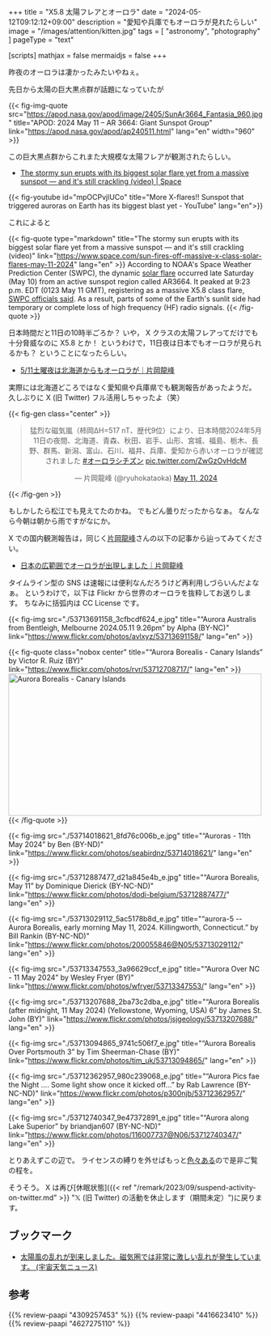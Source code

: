 +++
title = "X5.8 太陽フレアとオーロラ"
date =  "2024-05-12T09:12:12+09:00"
description = "愛知や兵庫でもオーロラが見れたらしい"
image = "/images/attention/kitten.jpg"
tags = [ "astronomy", "photography" ]
pageType = "text"

[scripts]
  mathjax = false
  mermaidjs = false
+++

昨夜のオーロラは凄かったみたいやねぇ。

先日から太陽の巨大黒点群が話題になっていたが

{{< fig-img-quote src="https://apod.nasa.gov/apod/image/2405/SunAr3664_Fantasia_960.jpg" title="APOD: 2024 May 11 – AR 3664: Giant Sunspot Group" link="https://apod.nasa.gov/apod/ap240511.html" lang="en" width="960" >}}

この巨大黒点群からこれまた大規模な太陽フレアが観測されたらしい。

- [The stormy sun erupts with its biggest solar flare yet from a massive sunspot — and it's still crackling (video) | Space](https://www.space.com/sun-fires-off-massive-x-class-solar-flares-may-11-2024)

{{< fig-youtube id="mpOCPvjlUCo" title="More X-flares!! Sunspot that triggered auroras on Earth has its biggest blast yet - YouTube" lang="en">}}

これによると

{{< fig-quote type="markdown" title="The stormy sun erupts with its biggest solar flare yet from a massive sunspot — and it's still crackling (video)" link="https://www.space.com/sun-fires-off-massive-x-class-solar-flares-may-11-2024" lang="en" >}}
According to NOAA's Space Weather Prediction Center (SWPC), the dynamic [solar flare](https://www.space.com/solar-flares-effects-classification-formation) occurred late Saturday (May 10) from an active sunspot region called AR3664. It peaked at 9:23 p.m. EDT (0123 May 11 GMT), registering as a massive X5.8 class flare, [SWPC officials said](https://www.swpc.noaa.gov/news/yet-another-x-class-flare). As a result, parts of some of the Earth's sunlit side had temporary or complete loss of high frequency (HF) radio signals.
{{< /fig-quote >}}

日本時間だと11日の10時半ごろか？ いや， X クラスの太陽フレアってだけでも十分脅威なのに X5.8 とか！
というわけで，11日夜は日本でもオーロラが見られるかも？ ということになったらしい。

- [5/11土曜夜は北海道からもオーロラが｜片岡龍峰](https://note.com/ryuhokataoka/n/nbd55ba6514ad)

実際には北海道どころではなく愛知県や兵庫県でも観測報告があったようだ。
久しぶりに X (旧 Twitter) フル活用しちゃったよ（笑）

{{< fig-gen class="center" >}}
<blockquote class="twitter-tweet" align="center"><p lang="ja" dir="ltr">猛烈な磁気嵐（柿岡ΔH=517 nT、歴代9位）により、日本時間2024年5月11日の夜間、北海道、青森、秋田、岩手、山形、宮城、福島、栃木、長野、群馬、新潟、富山、石川、福井、兵庫、愛知から赤いオーロラが確認されました <a href="https://twitter.com/hashtag/%E3%82%AA%E3%83%BC%E3%83%AD%E3%83%A9%E3%82%B7%E3%83%81%E3%82%BA%E3%83%B3?src=hash&amp;ref_src=twsrc%5Etfw">#オーロラシチズン</a> <a href="https://t.co/ZwGzOvHdcM">pic.twitter.com/ZwGzOvHdcM</a></p>&mdash; 片岡龍峰 (@ryuhokataoka) <a href="https://twitter.com/ryuhokataoka/status/1789408017261478135?ref_src=twsrc%5Etfw">May 11, 2024</a></blockquote> <script async src="https://platform.twitter.com/widgets.js" charset="utf-8"></script>
{{< /fig-gen >}}

もしかしたら松江でも見えてたのかね。
でもどん曇りだったからなぁ。
なんなら今朝は朝から雨ですがなにか。

X での国内観測報告は，同じく[片岡龍峰](https://ryuhokataoka.github.io/notes/)さんの以下の記事から辿ってみてください。

- [日本の広範囲でオーロラが出現しました｜片岡龍峰](https://note.com/ryuhokataoka/n/n8b0b42c4fe3f)

タイムライン型の SNS は速報には便利なんだろうけど再利用しづらいんだよなぁ。
というわけで，以下は Flickr から世界のオーロラを抜粋してお送りします。
ちなみに括弧内は CC License です。

{{< fig-img src="./53713691158_3cfbcdf624_e.jpg" title="“Aurora Australis from Bentleigh, Melbourne 2024.05.11 9.26pm” by Alpha (BY-NC)" link="https://www.flickr.com/photos/avlxyz/53713691158/" lang="en" >}}

{{< fig-quote class="nobox center" title="“Aurora Borealis - Canary Islands” by Victor R. Ruiz (BY)" link="https://www.flickr.com/photos/rvr/53712708717/" lang="en" >}}
<a data-flickr-embed="true" href="https://www.flickr.com/photos/rvr/53712708717/" title="Aurora Borealis - Canary Islands"><img src="https://live.staticflickr.com/31337/53712708717_0bcf49ab92.jpg" width="500" height="281" alt="Aurora Borealis - Canary Islands"/></a><script async src="//embedr.flickr.com/assets/client-code.js" charset="utf-8"></script>
{{< /fig-quote >}}

{{< fig-img src="./53714018621_8fd76c006b_e.jpg" title="“Auroras - 11th May 2024” by Ben (BY-ND)" link="https://www.flickr.com/photos/seabirdnz/53714018621/" lang="en" >}}

{{< fig-img src="./53712887477_d21a845e4b_e.jpg" title="“Aurora Borealis, May 11” by Dominique Dierick (BY-NC-ND)" link="https://www.flickr.com/photos/dodi-belgium/53712887477/" lang="en" >}}

{{< fig-img src="./53713029112_5ac5178b8d_e.jpg" title="“aurora-5 -- Aurora Borealis, early morning May 11, 2024. Killingworth, Connecticut.” by Bill Rankin (BY-NC-ND)" link="https://www.flickr.com/photos/200055846@N05/53713029112/" lang="en" >}}

{{< fig-img src="./53713347553_3a96629ccf_e.jpg" title="“Aurora Over NC - 11 May 2024” by Wesley Fryer (BY)" link="https://www.flickr.com/photos/wfryer/53713347553/" lang="en" >}}

{{< fig-img src="./53713207688_2ba73c2dba_e.jpg" title="“Aurora Borealis (after midnight, 11 May 2024) (Yellowstone, Wyoming, USA) 6” by James St. John (BY)" link="https://www.flickr.com/photos/jsjgeology/53713207688/" lang="en" >}}

{{< fig-img src="./53713094865_9741c506f7_e.jpg" title="“Aurora Borealis Over Portsmouth 3” by Tim Sheerman-Chase (BY)" link="https://www.flickr.com/photos/tim_uk/53713094865/" lang="en" >}}

{{< fig-img src="./53712362957_980c239068_e.jpg" title="“Aurora Pics fae the Night .... Some light show once it kicked off...” by Rab Lawrence (BY-NC-ND)" link="https://www.flickr.com/photos/p300njb/53712362957/" lang="en" >}}

{{< fig-img src="./53712740347_9e47372891_e.jpg" title="“Aurora along Lake Superior” by briandjan607 (BY-NC-ND)" link="https://www.flickr.com/photos/116007737@N06/53712740347/" lang="en" >}}

とりあえずこの辺で。
ライセンスの縛りを外せばもっと[色々ある](https://www.flickr.com/search/?text=aurora&view_all=1&sort=date-taken-desc)ので是非ご覧の程を。

そうそう。
X は再び[休眠状態]({{< ref "/remark/2023/09/suspend-activity-on-twitter.md" >}} "𝕏 (旧 Twitter) の活動を休止します（期間未定）")に戻ります。

## ブックマーク

- [太陽風の乱れが到来しました。磁気圏では非常に激しい乱れが発生しています。 (宇宙天気ニュース)](http://swnews.jp/2024/swnews_2405111411.html)

## 参考

{{% review-paapi "4309257453" %}} <!-- 天体写真集 KAGAYA 天空の庭 -->
{{% review-paapi "4416623410" %}} <!-- 天文年鑑 2024年版 -->
{{% review-paapi "4627275110" %}} <!-- 天体物理学 -->
